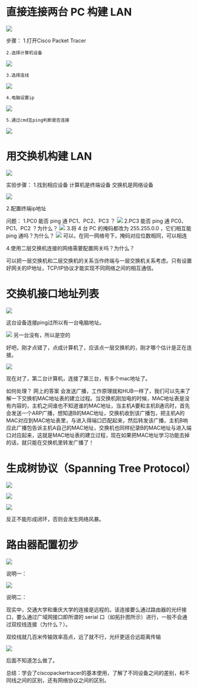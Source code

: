 # 直接连接两台 PC 构建 LAN

![](./image/snipaste20230107_114043.jpg)



步骤：
    1.打开Cisco Packet Tracer

    2.选择计算机设备

![](./image/snipaste20230107_114428.jpg)



    3.选择连线

![](./image/snipaste20230107_114825.jpg)

    4.电脑设置ip
![](./image/snipaste20230107_114958.jpg)

    5.通过cmd互ping判断是否连接

![](./image/snipaste20230107_115207.jpg)



# 用交换机构建 LAN


![](./image/snipaste20230107_120221.jpg)

实验步骤：
1.找到相应设备
计算机是终端设备
交换机是网络设备

![](./image/snipaste20230107_120738.jpg)

2.配置终端ip地址

问题：
1.PC0 能否 ping 通 PC1、PC2、PC3 ？
![](./image/snipaste20230107_121123.jpg)
2.PC3 能否 ping 通 PC0、PC1、PC2 ？为什么？
![](./image/snipaste20230107_121529.jpg)
3.将 4 台 PC 的掩码都改为 255.255.0.0 ，它们相互能 ping 通吗？为什么？
![](./image/snipaste20230107_121725.jpg)
可以，在同一网络号下，掩码对应位数相同，可以相连

4.使用二层交换机连接的网络需要配置网关吗？为什么？

可以把一层交换机和二层交换机的关系当作终端与一层交换机关系考虑。只有设置好网关的IP地址，TCP/IP协议才能实现不同网络之间的相互通信。

# 交换机接口地址列表

![](./image/snipaste20230107_122555.jpg)

这台设备连接ping过所以有一台电脑地址。

![](./image/snipaste20230107_122752.jpg)
另一台没有，所以是空的

好吧，刚才点错了，点成计算机了，应该点一层交换机的，刚才哪个估计是正在连接。

![](./image/snipaste20230107_123439.jpg)

现在对了，第二台计算机，连接了第三台，有多个mac地址了。


如何处理？
网上的答案
会发送广播，工作原理就和HUB一样了，我们可以先来了解一下交换机MAC地址表的建立过程。当交换机刚加电的时候，MAC地址表是没有内容的，主机之间谁也不知道谁的MAC地址，当主机A要和主机B通讯时，首先会发送一个ARP广播，想知道B的MAC地址，交换机收到该广播包，把主机A的MAC对应到MAC地址表里，与进入得端口匹配起来，然后转发该广播，主机B响应此广播包告诉主机A自己的MAC地址，交换机也同样纪录B的MAC地址与进入端口对应起来，这就是MAC地址表的建立过程，现在如果把MAC地址学习功能去掉的话，就只能在交换机里转发广播了！


# 生成树协议（Spanning Tree Protocol）


![](./image/snipaste20230107_124539.jpg)


![](./image/snipaste20230107_140802.jpg)


![](./image/snipaste20230107_140905.jpg)

反正不能形成闭环，否则会发生网络风暴。


# 路由器配置初步

![](./image/snipaste20230107_142216.jpg)

说明一：

![](./image/snipaste20230107_143131.jpg)


说明二：

现实中，交通大学和重庆大学的连接是远程的。该连接要么通过路由器的光纤接口，要么通过广域网接口即所谓的 serial 口（如拓扑图所示）进行，一般不会通过双绞线连接（为什么？）。

双绞线就几百米传输效率高点，远了就不行，光纤更适合远距离传输

![](./image/snipaste20230107_143424.jpg)

后面不知道怎么做了。


总结：学会了ciscopackertracer的基本使用，了解了不同设备之间的差别，和不同线之间的区别，还有网络协议之间的区别。

